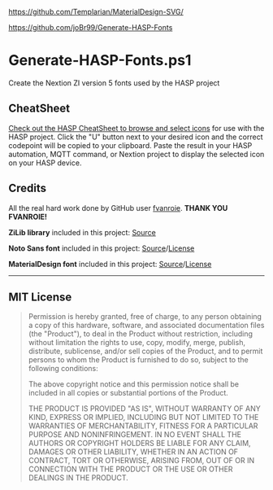 https://github.com/Templarian/MaterialDesign-SVG/

https://github.com/joBr99/Generate-HASP-Fonts

# Generate-HASP-Fonts.ps1

Create the Nextion ZI version 5 fonts used by the HASP project

## CheatSheet

[Check out the HASP CheatSheet to browse and select icons](https://htmlpreview.github.io/?https://github.com/aderusha/Generate-HASP-Fonts/blob/master/cheatsheet.html) for use with the HASP project.  Click the "U" button next to your desired icon and the correct codepoint will be copied to your clipboard.  Paste the result in your HASP automation, MQTT command, or Nextion project to display the selected icon on your HASP device.

## Credits

All the real hard work done by GitHub user [fvanroie](https://github.com/fvanroie).  **THANK YOU FVANROIE!**

**ZiLib library** included in this project: [Source](https://github.com/fvanroie/nextion-font-editor)

**Noto Sans font** included in this project: [Source](https://github.com/googlefonts/noto-fonts/tree/master/hinted/NotoSans)/[License](https://github.com/googlefonts/noto-fonts/blob/master/LICENSE)

**MaterialDesign font** included in this project: [Source](https://github.com/Templarian/MaterialDesign-Font)/[License](https://github.com/Templarian/MaterialDesign/blob/master/LICENSE)

---

## MIT License

> Permission is hereby granted, free of charge, to any person obtaining a copy of this hardware, software, and associated documentation files (the "Product"), to deal in the Product without restriction, including without limitation the rights to use, copy, modify, merge, publish, distribute, sublicense, and/or sell copies of the Product, and to permit persons to whom the Product is furnished to do so, subject to the following conditions:
>
> The above copyright notice and this permission notice shall be included in all copies or substantial portions of the Product.
>
> THE PRODUCT IS PROVIDED "AS IS", WITHOUT WARRANTY OF ANY KIND, EXPRESS OR IMPLIED, INCLUDING BUT NOT LIMITED TO THE WARRANTIES OF MERCHANTABILITY, FITNESS FOR A PARTICULAR PURPOSE AND NONINFRINGEMENT. IN NO EVENT SHALL THE AUTHORS OR COPYRIGHT HOLDERS BE LIABLE FOR ANY CLAIM, DAMAGES OR OTHER LIABILITY, WHETHER IN AN ACTION OF CONTRACT, TORT OR OTHERWISE, ARISING FROM, OUT OF OR IN CONNECTION WITH THE PRODUCT OR THE USE OR OTHER DEALINGS IN THE PRODUCT.
